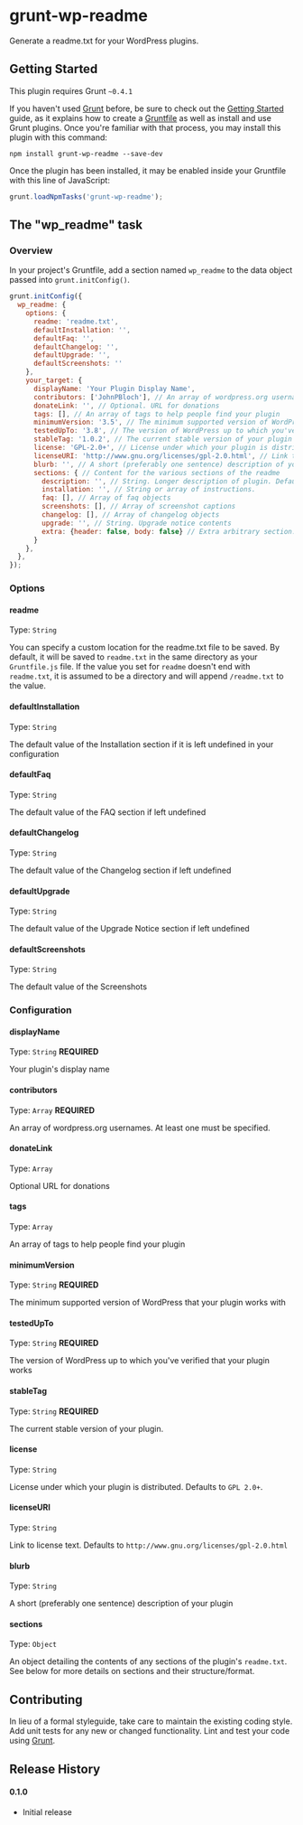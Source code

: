# grunt-wp-readme

Generate a readme.txt for your WordPress plugins.

## Getting Started
This plugin requires Grunt `~0.4.1`

If you haven't used [Grunt](http://gruntjs.com/) before, be sure to check out the [Getting Started](http://gruntjs.com/getting-started) guide, as it explains how to create a [Gruntfile](http://gruntjs.com/sample-gruntfile) as well as install and use Grunt plugins. Once you're familiar with that process, you may install this plugin with this command:

```shell
npm install grunt-wp-readme --save-dev
```

Once the plugin has been installed, it may be enabled inside your Gruntfile with this line of JavaScript:

```js
grunt.loadNpmTasks('grunt-wp-readme');
```

## The "wp_readme" task

### Overview
In your project's Gruntfile, add a section named `wp_readme` to the data object passed into `grunt.initConfig()`.

```js
grunt.initConfig({
  wp_readme: {
    options: {
      readme: 'readme.txt',
      defaultInstallation: '',
      defaultFaq: '',
      defaultChangelog: '',
      defaultUpgrade: '',
      defaultScreenshots: ''
    },
    your_target: {
      displayName: 'Your Plugin Display Name',
      contributors: ['JohnPBloch'], // An array of wordpress.org usernames
      donateLink: '', // Optional. URL for donations
      tags: [], // An array of tags to help people find your plugin
      minimumVersion: '3.5', // The minimum supported version of WordPress that your plugin works with
      testedUpTo: '3.8', // The version of WordPress up to which you've verified that your plugin works
      stableTag: '1.0.2', // The current stable version of your plugin
      license: 'GPL-2.0+', // License under which your plugin is distributed. Defaults to GPL 2.0+.
      licenseURI: 'http://www.gnu.org/licenses/gpl-2.0.html', // Link to license text
      blurb: '', // A short (preferably one sentence) description of your plugin
      sections: { // Content for the various sections of the readme
        description: '', // String. Longer description of plugin. Defaults to the blurb.
        installation: '', // String or array of instructions.
        faq: [], // Array of faq objects
        screenshots: [], // Array of screenshot captions
        changelog: [], // Array of changelog objects
        upgrade: '', // String. Upgrade notice contents
        extra: {header: false, body: false} // Extra arbitrary section. Optional. May set strings for header and body to define the header (tab) and its contents.
      }
    },
  },
});
```

### Options

#### readme

Type: `String`

You can specify a custom location for the readme.txt file to be saved. By default, it will be saved to `readme.txt` in the same directory as your `Gruntfile.js` file. If the value you set for `readme` doesn't end with `readme.txt`, it is assumed to be a directory and will append `/readme.txt` to the value.

#### defaultInstallation

Type: `String`

The default value of the Installation section if it is left undefined in your configuration

#### defaultFaq

Type: `String`

The default value of the FAQ section if left undefined

#### defaultChangelog

Type: `String`

The default value of the Changelog section if left undefined

#### defaultUpgrade

Type: `String`

The default value of the Upgrade Notice section if left undefined

#### defaultScreenshots

Type: `String`

The default value of the Screenshots

### Configuration

#### displayName

Type: `String` **REQUIRED**

Your plugin's display name

#### contributors

Type: `Array` **REQUIRED**

An array of wordpress.org usernames. At least one must be specified.

#### donateLink

Type: `Array`

Optional URL for donations

#### tags

Type: `Array`

An array of tags to help people find your plugin

#### minimumVersion

Type: `String` **REQUIRED**

The minimum supported version of WordPress that your plugin works with

#### testedUpTo

Type: `String` **REQUIRED**

The version of WordPress up to which you've verified that your plugin works

#### stableTag

Type: `String` **REQUIRED**

The current stable version of your plugin.

#### license

Type: `String`

License under which your plugin is distributed. Defaults to `GPL 2.0+`.

#### licenseURI

Type: `String`

Link to license text. Defaults to `http://www.gnu.org/licenses/gpl-2.0.html`

#### blurb

Type: `String`

A short (preferably one sentence) description of your plugin

#### sections

Type: `Object`

An object detailing the contents of any sections of the plugin's `readme.txt`. See below for more details on sections and their structure/format.

## Contributing
In lieu of a formal styleguide, take care to maintain the existing coding style. Add unit tests for any new or changed functionality. Lint and test your code using [Grunt](http://gruntjs.com/).

## Release History

#### 0.1.0

* Initial release
